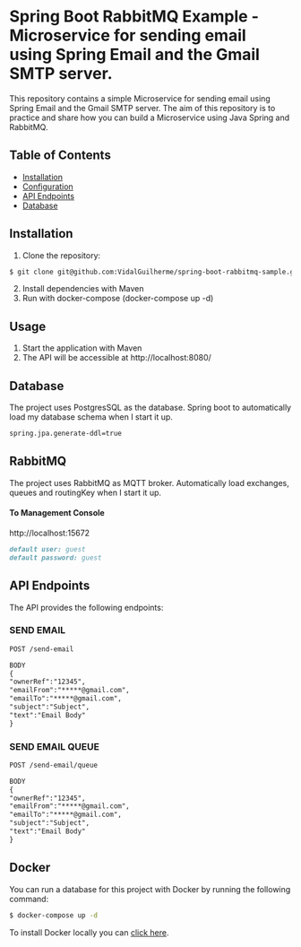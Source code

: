 # Spring Boot RabbitMQ Example - Microservice for sending email using Spring Email and the Gmail SMTP server.
This repository contains a simple Microservice for sending email using Spring Email and the Gmail SMTP server. The aim of this repository is to practice and share how you can build a Microservice using Java Spring and RabbitMQ.

## Table of Contents

- [Installation](#installation)
- [Configuration](#configuration)
- [API Endpoints](#api-endpoints)
- [Database](#database)

## Installation

1. Clone the repository:

```bash
$ git clone git@github.com:VidalGuilherme/spring-boot-rabbitmq-sample.git
```

2. Install dependencies with Maven
3. Run with docker-compose (docker-compose up -d)

## Usage

1. Start the application with Maven
2. The API will be accessible at http://localhost:8080/

## Database
The project uses PostgresSQL as the database.
Spring boot to automatically load my database schema when I start it up.

```markdown
spring.jpa.generate-ddl=true
```
## RabbitMQ
The project uses RabbitMQ as MQTT broker.
Automatically load exchanges, queues and routingKey when I start it up.

#### To Management Console
http://localhost:15672
```markdown
default user: guest
default password: guest
```

## API Endpoints
The API provides the following endpoints:

### SEND EMAIL
```markdown
POST /send-email

BODY
{
"ownerRef":"12345",
"emailFrom":"*****@gmail.com",
"emailTo":"*****@gmail.com",
"subject":"Subject",
"text":"Email Body"
}
```

### SEND EMAIL QUEUE
```markdown
POST /send-email/queue

BODY
{
"ownerRef":"12345",
"emailFrom":"*****@gmail.com",
"emailTo":"*****@gmail.com",
"subject":"Subject",
"text":"Email Body"
}
```

## Docker

You can run a database for this project with Docker by running the following command:

```bash
$ docker-compose up -d
```

To install Docker locally you can [click here](https://www.docker.com/products/docker-desktop/).